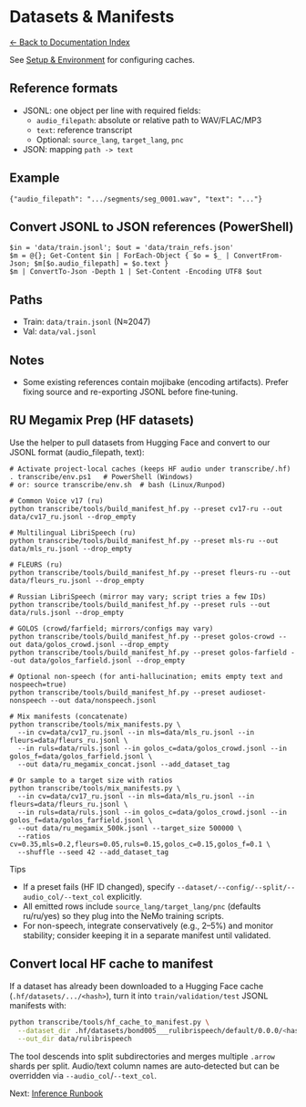 # Datasets & Manifests
[← Back to Documentation Index](README.md)

See [Setup & Environment](ENV.md) for configuring caches.

## Reference formats
- JSONL: one object per line with required fields:
  - `audio_filepath`: absolute or relative path to WAV/FLAC/MP3
  - `text`: reference transcript
  - Optional: `source_lang`, `target_lang`, `pnc`
- JSON: mapping `path -> text`

## Example
```
{"audio_filepath": ".../segments/seg_0001.wav", "text": "..."}
```

## Convert JSONL to JSON references (PowerShell)
```
$in = 'data/train.jsonl'; $out = 'data/train_refs.json'
$m = @{}; Get-Content $in | ForEach-Object { $o = $_ | ConvertFrom-Json; $m[$o.audio_filepath] = $o.text }
$m | ConvertTo-Json -Depth 1 | Set-Content -Encoding UTF8 $out
```

## Paths
- Train: `data/train.jsonl` (N≈2047)
- Val: `data/val.jsonl`

## Notes
- Some existing references contain mojibake (encoding artifacts). Prefer fixing source and re-exporting JSONL before fine‑tuning.

## RU Megamix Prep (HF datasets)

Use the helper to pull datasets from Hugging Face and convert to our JSONL format (audio_filepath, text):

```
# Activate project-local caches (keeps HF audio under transcribe/.hf)
. transcribe/env.ps1   # PowerShell (Windows)
# or: source transcribe/env.sh  # bash (Linux/Runpod)

# Common Voice v17 (ru)
python transcribe/tools/build_manifest_hf.py --preset cv17-ru --out data/cv17_ru.jsonl --drop_empty

# Multilingual LibriSpeech (ru)
python transcribe/tools/build_manifest_hf.py --preset mls-ru --out data/mls_ru.jsonl --drop_empty

# FLEURS (ru)
python transcribe/tools/build_manifest_hf.py --preset fleurs-ru --out data/fleurs_ru.jsonl --drop_empty

# Russian LibriSpeech (mirror may vary; script tries a few IDs)
python transcribe/tools/build_manifest_hf.py --preset ruls --out data/ruls.jsonl --drop_empty

# GOLOS (crowd/farfield; mirrors/configs may vary)
python transcribe/tools/build_manifest_hf.py --preset golos-crowd --out data/golos_crowd.jsonl --drop_empty
python transcribe/tools/build_manifest_hf.py --preset golos-farfield --out data/golos_farfield.jsonl --drop_empty

# Optional non-speech (for anti-hallucination; emits empty text and nospeech=true)
python transcribe/tools/build_manifest_hf.py --preset audioset-nonspeech --out data/nonspeech.jsonl

# Mix manifests (concatenate)
python transcribe/tools/mix_manifests.py \
  --in cv=data/cv17_ru.jsonl --in mls=data/mls_ru.jsonl --in fleurs=data/fleurs_ru.jsonl \
  --in ruls=data/ruls.jsonl --in golos_c=data/golos_crowd.jsonl --in golos_f=data/golos_farfield.jsonl \
  --out data/ru_megamix_concat.jsonl --add_dataset_tag

# Or sample to a target size with ratios
python transcribe/tools/mix_manifests.py \
  --in cv=data/cv17_ru.jsonl --in mls=data/mls_ru.jsonl --in fleurs=data/fleurs_ru.jsonl \
  --in ruls=data/ruls.jsonl --in golos_c=data/golos_crowd.jsonl --in golos_f=data/golos_farfield.jsonl \
  --out data/ru_megamix_500k.jsonl --target_size 500000 \
  --ratios cv=0.35,mls=0.2,fleurs=0.05,ruls=0.15,golos_c=0.15,golos_f=0.1 \
  --shuffle --seed 42 --add_dataset_tag
```

Tips
- If a preset fails (HF ID changed), specify `--dataset/--config/--split/--audio_col/--text_col` explicitly.
- All emitted rows include `source_lang/target_lang/pnc` (defaults ru/ru/yes) so they plug into the NeMo training scripts.
- For non-speech, integrate conservatively (e.g., 2–5%) and monitor stability; consider keeping it in a separate manifest until validated.

## Convert local HF cache to manifest

If a dataset has already been downloaded to a Hugging Face cache (`.hf/datasets/.../<hash>`), turn it into `train/validation/test` JSONL manifests with:

```bash
python transcribe/tools/hf_cache_to_manifest.py \
  --dataset_dir .hf/datasets/bond005___rulibrispeech/default/0.0.0/<hash> \
  --out_dir data/rulibrispeech
```

The tool descends into split subdirectories and merges multiple `.arrow` shards per split. Audio/text column names are auto‑detected but can be overridden via `--audio_col`/`--text_col`.

Next: [Inference Runbook](RUNBOOK.md)
